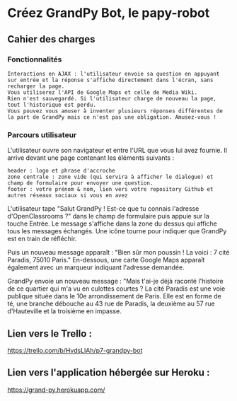 # Créez GrandPy Bot, le papy-robot 
## Cahier des charges
### Fonctionnalités

    Interactions en AJAX : l'utilisateur envoie sa question en appuyant sur entrée et la réponse s'affiche directement dans l'écran, sans recharger la page.
    Vous utiliserez l'API de Google Maps et celle de Media Wiki.
    Rien n'est sauvegardé. Si l'utilisateur charge de nouveau la page, tout l'historique est perdu.
    Vous pouvez vous amuser à inventer plusieurs réponses différentes de la part de GrandPy mais ce n'est pas une obligation. Amusez-vous !

### Parcours utilisateur

L'utilisateur ouvre son navigateur et entre l'URL que vous lui avez fournie. Il arrive devant une page contenant les éléments suivants :

    header : logo et phrase d'accroche
    zone centrale : zone vide (qui servira à afficher le dialogue) et champ de formulaire pour envoyer une question.
    footer : votre prénom & nom, lien vers votre repository Github et autres réseaux sociaux si vous en avez

L'utilisateur tape "Salut GrandPy ! Est-ce que tu connais l'adresse d'OpenClassrooms ?" dans le champ de formulaire puis appuie sur la touche Entrée. Le message s'affiche dans la zone du dessus qui affiche tous les messages échangés. Une icône tourne pour indiquer que GrandPy est en train de réfléchir.

Puis un nouveau message apparaît : "Bien sûr mon poussin ! La voici : 7 cité Paradis, 75010 Paris." En-dessous, une carte Google Maps apparaît également avec un marqueur indiquant l'adresse demandée.

GrandPy envoie un nouveau message : "Mais t'ai-je déjà raconté l'histoire de ce quartier qui m'a vu en culottes courtes ? La cité Paradis est une voie publique située dans le 10e arrondissement de Paris. Elle est en forme de té, une branche débouche au 43 rue de Paradis, la deuxième au 57 rue d'Hauteville et la troisième en impasse.

## Lien vers le Trello :
https://trello.com/b/HvdsLlAh/p7-grandpy-bot

## Lien vers l'application hébergée sur Heroku :
https://grand-py.herokuapp.com/